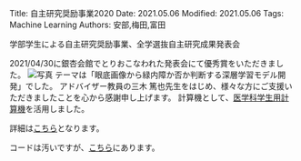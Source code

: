 Title: 自主研究奨励事業2020
Date: 2021.05.06
Modified: 2021.05.06
Tags: Machine Learning
Authors: 安部,梅田,富田

学部学生による自主研究奨励事業、全学選抜自主研究成果発表会

2021/04/30に銀杏会館でとりおこなわれた発表会にて優秀賞をいただきました。
![写真]({attach}./images/jisyukenkyu_figs/8519.jpg)
テーマは「眼底画像から緑内障か否か判断する深層学習モデル開発」でした。
アドバイザー教員の三木 篤也先生をはじめ、様々な方にご支援いただきましたことを心から感謝申し上げます。
計算機として、[医学科学生用計算機]({filename}/pages/student_server.md)を活用しました。

詳細は[こちら](https://ir.library.osaka-u.ac.jp/repo/ouka/all/search/200220010496/?lang=0&cate_schema=3000&mode=0&cflg=1&codeno=journal)となります。

コードは汚いですが、[こちら](https://github.com/abebe9849/glaucoma_cls/tree/main)にあります。
